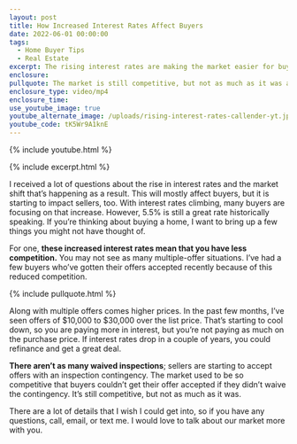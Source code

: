 ```yaml
---
layout: post
title: How Increased Interest Rates Affect Buyers
date: 2022-06-01 00:00:00
tags:
  - Home Buyer Tips
  - Real Estate
excerpt: The rising interest rates are making the market easier for buyers.
enclosure:
pullquote: The market is still competitive, but not as much as it was a few months ago.
enclosure_type: video/mp4
enclosure_time:
use_youtube_image: true
youtube_alternate_image: /uploads/rising-interest-rates-callender-yt.jpg
youtube_code: tK5Wr9A1knE
---
```

{% include youtube.html %}

{% include excerpt.html %}

I received a lot of questions about the rise in interest rates and the market shift that’s happening as a result. This will mostly affect buyers, but it is starting to impact sellers, too. With interest rates climbing, many buyers are focusing on that increase. However, 5.5% is still a great rate historically speaking. If you’re thinking about buying a home, I want to bring up a few things you might not have thought of.&nbsp;

For one, **these increased interest rates mean that you have less competition.** You may not see as many multiple-offer situations. I’ve had a few buyers who’ve gotten their offers accepted recently because of this reduced competition.&nbsp;

{% include pullquote.html %}

Along with multiple offers comes higher prices. In the past few months, I’ve seen offers of $10,000 to $30,000 over the list price. That’s starting to cool down, so you are paying more in interest, but you’re not paying as much on the purchase price. If interest rates drop in a couple of years, you could refinance and get a great deal.&nbsp;

**There aren’t as many waived inspections**; sellers are starting to accept offers with an inspection contingency. The market used to be so competitive that buyers couldn’t get their offer accepted if they didn’t waive the contingency. It’s still competitive, but not as much as it was.&nbsp;

There are a lot of details that I wish I could get into, so if you have any questions, call, email, or text me. I would love to talk about our market more with you.
